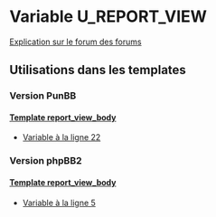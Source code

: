 # Variable U_REPORT_VIEW
[Explication sur le forum des forums](http://forum.forumactif.com/t294113-listing-des-variables#U_REPORT_VIEW)
## Utilisations dans les templates
### Version PunBB
#### [Template report_view_body](punbb/report_view_body.md)
* [Variable à la ligne 22](../punbb/report_view_body.tpl#L22)
### Version phpBB2
#### [Template report_view_body](subsilver/report_view_body.md)
* [Variable à la ligne 5](../subsilver/report_view_body.tpl#L5)